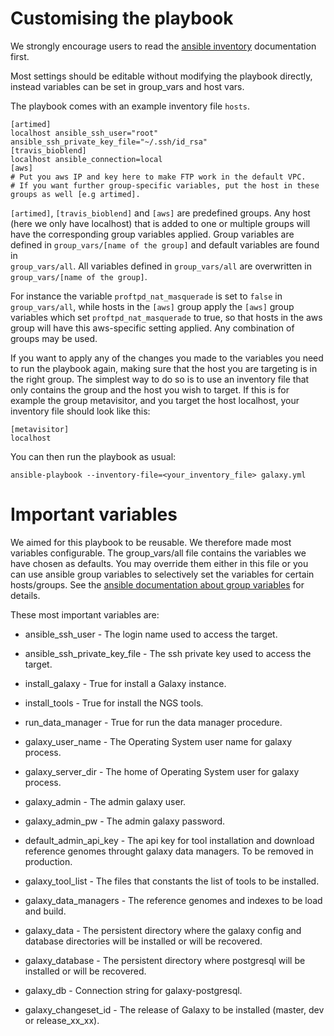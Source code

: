 # Customising the playbook

We strongly encourage users to read the [ansible inventory](https://docs.ansible.com/ansible/intro_inventory.html) documentation first.

Most settings should be editable without modifying the playbook directly,
instead variables can be set in group_vars and host vars.

The playbook comes with an example inventory file `hosts`.
```
[artimed]
localhost ansible_ssh_user="root" ansible_ssh_private_key_file="~/.ssh/id_rsa"
[travis_bioblend]
localhost ansible_connection=local
[aws]
# Put you aws IP and key here to make FTP work in the default VPC.
# If you want further group-specific variables, put the host in these groups as well [e.g artimed].
```
`[artimed]`, `[travis_bioblend]` and `[aws]` are predefined groups. Any host (here we only have localhost) that
is added to one or multiple groups will have the corresponding group variables applied.
Group variables are defined in `group_vars/[name of the group]` and default variables are found in   
`group_vars/all`.
All variables defined in `group_vars/all` are overwritten in `group_vars/[name of the group]`.  

For instance the variable `proftpd_nat_masquerade` is set to `false` in `group_vars/all`, while hosts in the `[aws]` group
apply the `[aws]` group variables which set `proftpd_nat_masquerade` to true, so that hosts in the aws group will have
this aws-specific setting applied. Any combination of groups may be used.

If you want to apply any of the changes you made to the variables you need to run the playbook again, making sure that
the host you are targeting is in the right group. The simplest way to do so is to use an inventory file that only contains
the group and the host you wish to target. If this is for example the group metavisitor, and you target the host localhost,
your inventory file should look like this:

```
[metavisitor]
localhost
```
You can then run the playbook as usual:
```
ansible-playbook --inventory-file=<your_inventory_file> galaxy.yml
```


[//]: # (TODO: Write-up extra-files, tools, workflows, which variables win.)

# Important variables

We aimed for this playbook to be reusable. We therefore made most variables configurable.
The group_vars/all file contains the variables we have chosen as defaults. You may override them either in this file
or you can use ansible group variables to selectively set the variables for certain hosts/groups. See the [ansible documentation
about group variables](http://docs.ansible.com/ansible/intro_inventory.html#splitting-out-host-and-group-specific-data) for details.

These most important variables are:

- ansible_ssh_user - The login name used to access the target.

- ansible_ssh_private_key_file - The ssh private key used to access the target.

- install_galaxy - True for install a Galaxy instance.

- install_tools - True for install the NGS tools.

- run_data_manager - True for run the data manager procedure.

- galaxy_user_name - The Operating System user name for galaxy process.

- galaxy_server_dir - The home of Operating System user for galaxy process.

- galaxy_admin - The admin galaxy user.

- galaxy_admin_pw - The admin galaxy password.

- default_admin_api_key - The api key for tool installation and download reference genomes throught galaxy data managers. To be removed in production.

- galaxy_tool_list - The files that constants the list of tools to be installed.

- galaxy_data_managers - The reference genomes and indexes to be load and build.

- galaxy_data - The persistent directory where the galaxy config and database directories will be installed or will be recovered.

- galaxy_database - The persistent directory where postgresql will be installed or will be recovered.

- galaxy_db - Connection string for galaxy-postgresql.

- galaxy_changeset_id - The release of Galaxy to be installed (master, dev or release_xx_xx).